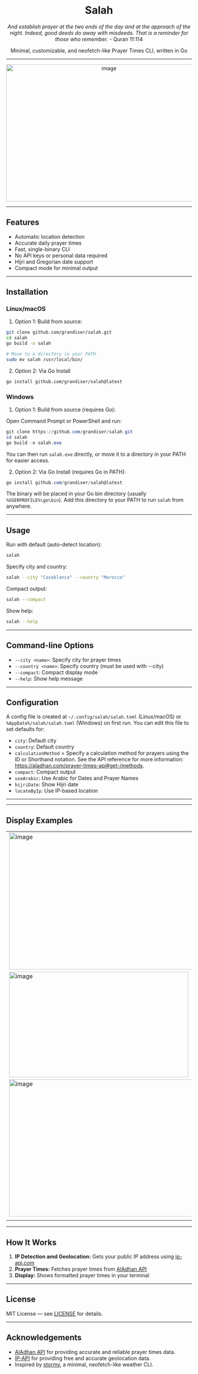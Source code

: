 <div align="center">

# Salah

*And establish prayer at the two ends of the day and at the approach of the night. Indeed, good deeds do away with misdeeds. That is a reminder for those who remember.* - Quran 11:114

Minimal, customizable, and neofetch-like Prayer Times CLI, written in Go

---
<img width="542" height="372" alt="image" src="https://github.com/user-attachments/assets/73f7ead1-828d-4ef3-8c91-4c5a17dbc10e" />

---

</div>

## Features

- Automatic location detection
- Accurate daily prayer times
- Fast, single-binary CLI
- No API keys or personal data required
- Hijri and Gregorian date support
- Compact mode for minimal output

---

## Installation

### Linux/macOS

1. Option 1: Build from source:

```bash
git clone github.com/grandiser/salah.git
cd salah
go build -o salah

# Move to a directory in your PATH
sudo mv salah /usr/local/bin/
```

2. Option 2: Via Go Install

```bash
go install github.com/grandiser/salah@latest
```

### Windows

1. Option 1: Build from source (requires Go):

Open Command Prompt or PowerShell and run:

```powershell
git clone https://github.com/grandiser/salah.git
cd salah
go build -o salah.exe
```

You can then run `salah.exe` directly, or move it to a directory in your PATH for easier access.

2. Option 2: Via Go Install (requires Go in PATH):

```powershell
go install github.com/grandiser/salah@latest
```

The binary will be placed in your Go bin directory (usually `%USERPROFILE%\go\bin`). Add this directory to your PATH to run `salah` from anywhere.

---

## Usage

Run with default (auto-detect location):

```bash
salah
```

Specify city and country:

```bash
salah --city "Casablanca" --country "Morocco"
```

Compact output:

```bash
salah --compact
```

Show help:

```bash
salah --help
```

---

## Command-line Options

- `--city <name>`: Specify city for prayer times
- `--country <name>`: Specify country (must be used with --city)
- `--compact`: Compact display mode
- `--help`: Show help message

---

## Configuration

A config file is created at `~/.config/salah/salah.toml` (Linux/macOS) or `%AppData%/salah/salah.toml` (Windows) on first run. You can edit this file to set defaults for:

- `city`: Default city
- `country`: Default country
- `calculationMethod` = Specify a calculation method for prayers using the ID or Shorthand notation. See the API reference for more information: https://aladhan.com/prayer-times-api#get-/methods.
- `compact`: Compact output
- `useArabic`: Use Arabic for Dates and Prayer Names
- `hijriDate`: Show Hijri date
- `locateByIp`: Use IP-based location

---

---

## Display Examples
|   |   |
|---|---|
| <img width="542" height="372" alt="image" src="https://github.com/user-attachments/assets/acb700ca-2360-48a3-93f2-cd62243f88fe" />
 | <img width="486" height="286" alt="image" src="https://github.com/user-attachments/assets/2e6828ed-6045-4ece-bb1b-637a3153feb9" /> |
| <img width="542" height="372" alt="image" src="https://github.com/user-attachments/assets/202e7626-550b-4adc-b3ed-b4f5b3d2b2cb" />
 |   |


---

## How It Works

1. **IP Detection amd Geolocation:** Gets your public IP address using [ip-api.com](http://ip-api.com)
2. **Prayer Times:** Fetches prayer times from [AlAdhan API](https://aladhan.com/prayer-times-api)
3. **Display:** Shows formatted prayer times in your terminal

---

## License

MIT License — see [LICENSE](LICENSE) for details.

---

## Acknowledgements

- [AlAdhan API](https://aladhan.com/prayer-times-api) for providing accurate and reliable prayer times data.
- [IP-API](http://ip-api.com) for providing free and accurate geolocation data.
- Inspired by [stormy](https://github.com/ashish0kumar/stormy), a minimal, neofetch-like weather CLI.

